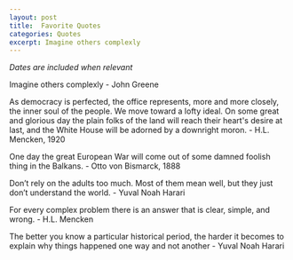 ```yaml
---
layout: post
title:  Favorite Quotes
categories: Quotes
excerpt: Imagine others complexly
---
```


*Dates are included when relevant*

Imagine others complexly - John Greene

As democracy is perfected, the office represents, more and more closely, the inner soul of the people. We move toward a lofty ideal. On some great and glorious day the plain folks of the land will reach their heart's desire at last, and the White House will be adorned by a downright moron. - H.L. Mencken, 1920

One day the great European War will come out of some damned foolish thing in the Balkans. - Otto von Bismarck, 1888

Don’t rely on the adults too much. Most of them mean well, but they just don’t understand the world. - Yuval Noah Harari

For every complex problem there is an answer that is clear, simple, and wrong. - H.L. Mencken

The better you know a particular historical period, the harder it becomes to explain why things happened one way and not another - Yuval Noah Harari